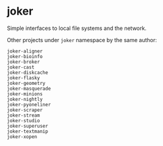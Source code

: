 joker
=====

Simple interfaces to local file systems and the network.

Other projects under `joker` namespace by the same author:

    joker-aligner
    joker-bioinfo
    joker-broker
    joker-cast
    joker-diskcache
    joker-flasky
    joker-geometry
    joker-masquerade
    joker-minions
    joker-nightly
    joker-pyoneliner
    joker-scraper
    joker-stream
    joker-studio
    joker-superuser
    joker-textmanip
    joker-xopen

